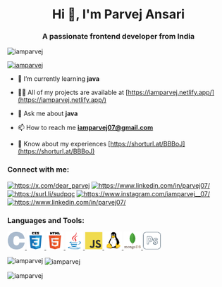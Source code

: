 <h1 align="center">Hi 👋, I'm Parvej Ansari</h1>
<h3 align="center">A passionate frontend developer from India</h3>

<p align="left"> <img src="https://komarev.com/ghpvc/?username=iamparvej&label=Profile%20views&color=0e75b6&style=flat" alt="iamparvej" /> </p>

<p align="left"> <a href="https://github.com/ryo-ma/github-profile-trophy"><img src="https://github-profile-trophy.vercel.app/?username=iamparvej" alt="iamparvej" /></a> </p>

- 🌱 I’m currently learning **java**

- 👨‍💻 All of my projects are available at [https://iamparvej.netlify.app/](https://iamparvej.netlify.app/)

- 💬 Ask me about **java**

- 📫 How to reach me **iamparvej07@gmail.com**

- 📄 Know about my experiences [https://shorturl.at/BBBoJ](https://shorturl.at/BBBoJ)

<h3 align="left">Connect with me:</h3>
<p align="left">
<a href="https://twitter.com/https://x.com/dear_parvej" target="blank"><img align="center" src="https://raw.githubusercontent.com/rahuldkjain/github-profile-readme-generator/master/src/images/icons/Social/twitter.svg" alt="https://x.com/dear_parvej" height="30" width="40" /></a>
<a href="https://linkedin.com/in/https://www.linkedin.com/in/parvej07/" target="blank"><img align="center" src="https://raw.githubusercontent.com/rahuldkjain/github-profile-readme-generator/master/src/images/icons/Social/linked-in-alt.svg" alt="https://www.linkedin.com/in/parvej07/" height="30" width="40" /></a>
<a href="https://fb.com/https://surl.li/sudpqc" target="blank"><img align="center" src="https://raw.githubusercontent.com/rahuldkjain/github-profile-readme-generator/master/src/images/icons/Social/facebook.svg" alt="https://surl.li/sudpqc" height="30" width="40" /></a>
<a href="https://instagram.com/https://www.instagram.com/iamparvej__07/" target="blank"><img align="center" src="https://raw.githubusercontent.com/rahuldkjain/github-profile-readme-generator/master/src/images/icons/Social/instagram.svg" alt="https://www.instagram.com/iamparvej__07/" height="30" width="40" /></a>
<a href="https://www.hackerrank.com/https://www.linkedin.com/in/parvej07/" target="blank"><img align="center" src="https://raw.githubusercontent.com/rahuldkjain/github-profile-readme-generator/master/src/images/icons/Social/hackerrank.svg" alt="https://www.linkedin.com/in/parvej07/" height="30" width="40" /></a>
</p>

<h3 align="left">Languages and Tools:</h3>
<p align="left"> <a href="https://www.cprogramming.com/" target="_blank" rel="noreferrer"> <img src="https://raw.githubusercontent.com/devicons/devicon/master/icons/c/c-original.svg" alt="c" width="40" height="40"/> </a> <a href="https://www.w3schools.com/css/" target="_blank" rel="noreferrer"> <img src="https://raw.githubusercontent.com/devicons/devicon/master/icons/css3/css3-original-wordmark.svg" alt="css3" width="40" height="40"/> </a> <a href="https://www.w3.org/html/" target="_blank" rel="noreferrer"> <img src="https://raw.githubusercontent.com/devicons/devicon/master/icons/html5/html5-original-wordmark.svg" alt="html5" width="40" height="40"/> </a> <a href="https://www.java.com" target="_blank" rel="noreferrer"> <img src="https://raw.githubusercontent.com/devicons/devicon/master/icons/java/java-original.svg" alt="java" width="40" height="40"/> </a> <a href="https://developer.mozilla.org/en-US/docs/Web/JavaScript" target="_blank" rel="noreferrer"> <img src="https://raw.githubusercontent.com/devicons/devicon/master/icons/javascript/javascript-original.svg" alt="javascript" width="40" height="40"/> </a> <a href="https://www.linux.org/" target="_blank" rel="noreferrer"> <img src="https://raw.githubusercontent.com/devicons/devicon/master/icons/linux/linux-original.svg" alt="linux" width="40" height="40"/> </a> <a href="https://www.mongodb.com/" target="_blank" rel="noreferrer"> <img src="https://raw.githubusercontent.com/devicons/devicon/master/icons/mongodb/mongodb-original-wordmark.svg" alt="mongodb" width="40" height="40"/> </a> <a href="https://www.photoshop.com/en" target="_blank" rel="noreferrer"> <img src="https://raw.githubusercontent.com/devicons/devicon/master/icons/photoshop/photoshop-line.svg" alt="photoshop" width="40" height="40"/> </a> </p>

<p><img align="left" src="https://github-readme-stats.vercel.app/api/top-langs?username=iamparvej&show_icons=true&locale=en&layout=compact" alt="iamparvej" /></p>

<p>&nbsp;<img align="center" src="https://github-readme-stats.vercel.app/api?username=iamparvej&show_icons=true&locale=en" alt="iamparvej" /></p>

<p><img align="center" src="https://github-readme-streak-stats.herokuapp.com/?user=iamparvej&" alt="iamparvej" /></p>
